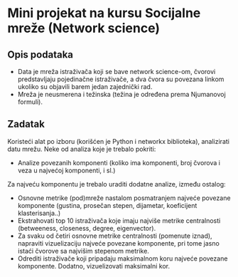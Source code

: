 # Mini projekat na kursu Socijalne mreže (Network science)

## Opis podataka
- Data je mreža istraživača koji se bave network science-om, čvorovi predstavljaju pojedinačne istraživače, a dva čvora su povezana linkom ukoliko su objavili barem jedan zajednički rad.
- Mreža je neusmerena i težinska (težina je određena prema Njumanovoj formuli).

## Zadatak
Koristeći alat po izboru (korišćen je Python i networkx biblioteka), analizirati datu mrežu.
Neke od analiza koje je trebalo pokriti:
- Analize povezanih komponenti (koliko ima komponenti, broj čvorova i veza u najvećoj komponenti,  i sl.)

Za najveću komponentu je trebalo uraditi dodatne analize, između ostalog:

- Osnovne metrike (pod)mreže nastalom posmatranjem najveće povezane komponente (gustina, prosečan stepen,   dijametar, koeficijent klasterisanja..)
- Ekstrahovati top 10 istraživača koje imaju najviše metrike centralnosti (betweeness, closeness, degree, eigenvector).
- Za svaku od četiri osnovne metrike centralnosti (pomenute iznad), napraviti vizuelizaciju najveće povezane komponente, pri tome jasno istaći čvorove sa najvišim stepenom metrike.
- Odrediti istraživače koji pripadaju maksimalnom koru najveće povezane komponente. Dodatno, vizuelizovati maksimalni kor.
